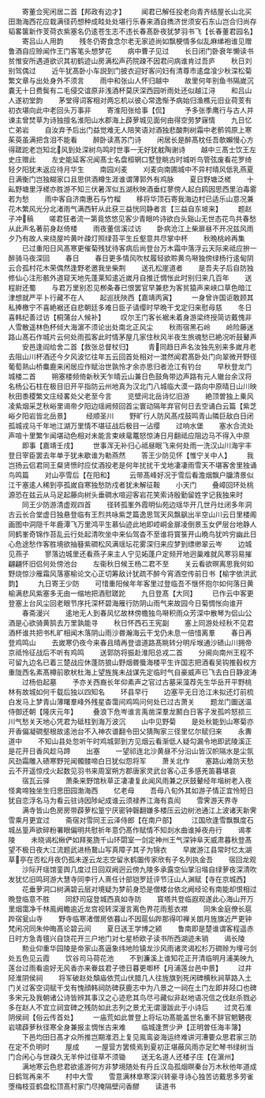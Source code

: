 <!-- { "loadSidebar": true } -->
　　寄董佥宪闲居二首【邦政有边才】
　　闻君已解任投老向青齐结屋长山北买田渤海西花应栽满径药想种成畦处处堪行乐春来酒自擕济世须安石东山岂合归尚存韬畧箧新作芰荷衣紫塞名仍逺苍生志不违长春髙卧夜犹梦羽书飞【长春董君园名】
　　寄吕山人用韵
　　残冬仍寄食念尔老无家迹尚如飘梗情多似乱麻绨袍谁见赠鲁酒自应赊闻作王门客笔头想梦花
　　病中曹子见过
　　长日闭门卧衰年懒读书贫惟安所遇道欲识其初鹤迹山房满松声药院疎不因君问病谁肯过吾庐
　　秋日刘别驾偶过
　　近午犹髙卧小车説到门披衣迎好客问妇有清尊市逺盘飡少秋深松菊繁文章与出处身外不须言
　　雨中和张山人怀归越中
　　故里何年别鱼书隔嵗沉嚢无十日费鬓有二毛侵交谊原非浅酒杯莫厌深西园听雨处还似越江浔
　　和吕山人遂初堂韵
　　茅堂得词客相对两忘机以彼心常逸惭予病始归渔樵元旧业荷芰有初衣堪向此中老回头万事非
　　寄淮阳张给事【侃】
　　予多张季鹰行与古人并谏主曾焚草为诗独擅名淮阳山水郡海上薜萝城见面何由得空劳梦寐情
　　九日忆亡弟岩
　　自汝弃予后出门益觉难无人陪笑语对酒独悲酸荆树霜中老鹡鸰原上寒茱萸虽满把含泪不能看
　　醉卧读髙苏门诗
　　闲居长是醉髙枕任吾欹嬾慢心方得蹉跎老岂知北风到处深树鸟鸣时世事一无好犹躭陶谢诗
　　越中三髙士饮王左史庄赠此
　　左史能延客况闻髙士名盘桓辋口墅登眺古时城听鸟管弦废看花罗绮轻夕阳犹未返应待月华生
　　南园刈麦
　　刈麦向南圃城中不异村晴风低乳燕夏日满衡门岂独糊家口且思供酒樽生涯谁谓薄郭外有鸡脉
　　夏日野塘泛槎
　　十畆野塘里浮槎亦胜游不知三伏暑浑似五湖秋映酒垂红蓼傍人起白鸥因思西里泊毒雾若为愁
　　雨中客自济南惠石与竹榴
　　移将华顶石寄我海边村已适乐山意况兼花木繁风光分北渚雨气满西轩从此获三益恍同静者言【三益自东坡来】
　　题赵子冲稿
　　嗟君狂者流一第竟悠悠见客少青眼吟诗欲白头谿山无世态花鸟共春愁从此声名著前身赵倚楼
　　雨夜董信溪过访
　　卧病沧江上柴扉昼不开况兹风雨夕乃有故人来绕屋吟黄叶疎灯照绿苔平生丘壑意共尽掌中杯
　　秋晩桃岭再集
　　已过重阳日风髙寒更催菊残犹待客病后尚登台万木霜中落浮云天际来祗应拚一醉骑马夜深回
　　春日
　　春日更多情风吹杖履轻欲聆黄鸟啭独傍绿杨行逺甸阴云合孤村花木荣偶然逢野老邀我坐柴荆
　　送孔松崖道者
　　是吾夫子后自防独修仙心注形骸外道窥天地先蓬莱知逺近嵗月自推迁惆怅此时别归来几百年
　　送程尉还蜀
　　与君万里别忍见栁条春已恨罢官早兼悲为客贫猿声来峡口草色暗江津想就严平卜行藏不在人
　　起巡抚陜西【嘉靖丙寅】
　　一身曾许国讵敢顾其私捧檄宁不喜絶裾还自悲朝廷多难日臣子请缨时早晩干戈定归来慰母慈
　　冬日喜韩纪善过访【桐蒲台人候补】
　　叹尔王门客长裾未着身游梁终授简访戴愧非人雪散遥林色杯倾大海濵不须论出处南北正风尘
　　秋雨宿黑石岭
　　岭险藤迷路山髙石作城片云何处雨孤客此时情茅屋几家住秋风半夜生旅魂愁已絶况听鼓鼙声
　　安邑逢阎给舍二首【救张总督杖归】
　　青同趋日声名汝独先别来多嵗月老去阻山川杯酒还今夕风波忆往年五云回首处相对一澘然闻君髙卧处门向翠微开野径葡萄熟山桥麋鹿来闲居应作赋治世孰怜才余亦思归者沧江有钓台
　　早秋登龙门城楼二首
　　朔塞楼频倚新秋天乍晴云山兼日色鼓角带边声路有元人辙台余汉将名杨公石柱在极目旧开平指防云州地真为汉北门八城临大漠一路向中原晴日山川映秋田黍稷繁文庄经畧处父老至今言
　　览壁间北岳诗忆旧游
　　絶顶曽独上乗风凌紫烟采芝秋峪里谒帝夕阳边瑶阙频回首尘寰动隔年弃官何日去空诵白云篇【紫芝峪夕阳岩皆北岳景】
　　经顺圣川
　　野旷行人防风髙戍鼓鸣青山隣巨敌白日闭孤城戎马千年地江湖万里情不堪征战后极目一沾缨
　　过响水堡
　　塞水合流处声喧十里繁乍闻堪动色相对未能言束峡鼋鼍怒惊涛日月翻祗应阻边马不得入中原
　　即事【嘉靖壬戌】
　　世事浑无补归心祗昼眠飞来何处雨一洗汉山川海宇丰登日宰臣罢去年单于犹未歇谁为勒燕然
　　答王少防见怀【惟宁关中人】
　　我岂扬云侣君同王粲贤愤时应仗酒投老是何年扰扰干戈地凄凄雨雪天不堪客舍里独诵鸟鸣篇
　　对山亭雪后【在阳和】
　　云带髙峰好况于雪后看澹烟飘户牖清景似江干塞逺人稀到亭孤嵗自寒独愁防戍者犹未解征鞍
　　小天门
　　叠嶂回环处桃源恐在兹云从马足起藤向树头垂磵水喧迎客岩花笑索诗殷勤留姓字记我独来时
　　同王少防游清虚观四首
　　径转孤峯外霞明仙苑边瑶华开几世丹灶闭多年洞古云长合堂虚日独悬登临有王烈共咏紫芝篇逸思驾天风飘飖出半空山川云日里楼阁画图中洞隠千年鹿潭飞万里鸿平生慕仙迹此地即崆峒金扉凌倒景玉女俨层台地静人同鹤峯奇锦作苔乱云行处起清吹坐中来仙驾杳不至谁将寳箓开山晩鸟犹吟穷幽此日心危途愁作客胜境欲抽簮紫磵松风满瑶坛花雾深归来应梦到缥缈翠云岑
　　边城见燕子
　　寥落边城里还看燕子来主人宁见妬蓬户定频开地迥巢难就风寒羽易摧翩翩怀旧侣何处傍池台
　　左衞秋日候王杨二君不至
　　关云看欲暝离思我何如野烧惊沙雁霜风落塞榆论文心正切筹敌计犹疏不醉今宵酒空传前日书【榆字依洪武韵】
　　九日寄王少防
　　可惜重阳候年年客里过登临吾不惬怀抱尔如何落日黄榆满悲风紫塞多无由一缩地把酒慰蹉跎
　　九日登髙【大同】
　　已作云中客更登塞上台风尘回老眼节序托深杯碧海雁行防阴山雨气来故园今日菊惆怅向谁开
　　春斋漫兴
　　逺地无人到春风忆故林傍檐独鸟啭积雨众芳深中散琴为侣山公酒是心欲骑黄鹄去万里孰能寻
　　秋日怀西石王宪副
　　塞上同游处经秋不见君酒杯谁共把书札旷相闻木落阴山雨沙昬瀚海云干戈仍未息一倍惜离羣
　　春日再登鸡鸣山
　　去嵗寒仍夜今来春且晴再登谙道路髙眺转分明斥堠通沙碛山川拥帝京祗怜征战后不听有鸡鸣
　　送郭防将振赴淮阳总戎二首
　　分阃向南州王程不可留九边名已着三楚战应休蓬防狼山野烟昬蜃海楼平生许国志把酒看吴钩推毂权方重陇西名素髙樽前歌枤杜海上望旌旄未战谋先定临时气自豪威声已飞去白日静波涛
　　过杨伯起墓
　　予亦关西裔长年仰素声之官过古墓采藻荐先生华岳开平野桃林有故城如何千载后独以四知名
　　环县早行
　　边塞平无日沧江未拟还灯前梳白发马上梦青山薄曙羣峰外残星杳霭间鸡鸣问何处已过古萧关
　　题龙门圗送温侍御还朝【隆庆元年】
　　叠浪下危岑谁言禹凿深羣龙鬭白日客子发孤吟怒损三川气愁关天地心凭君为砥柱到海万波沉
　　山中见野菊
　　是处秋能到山寒菊亦开香偏凝磵壑根故逺池台不入神农谱翻令田父猜陶家三径里忆尔赋归来
　　永夀道中
　　不知山县处忽听午时鸡城郭到方见烟云看渐低人疑勾漏令地即武陵溪正是花开日香风趁马蹄
　　出塞
　　一望祁连北沙黄昼不分沿山皆汉帜隔水是尘氛风劲霜雕入碛寒野兕闻髑髅啼白日犹似怨将军
　　萧关北作
　　塞路山难防天愁云不开遥惊戍火起数见羽书来周室朔方郡唐家灵武台客心正多感羌笛暮堪哀
　　宿瓦云驿
　　萧条来野馆秋草正凄凄复此闻风雨兼之厌鼓鼙经年堦树老入夜怪禽啼独坐生归思田园渤海西
　　忆老母
　　吾母八旬外其如游子情正宜怜短日犹自恋浮名马为看云驻诗因陟屺成谁云须禄养江海有袁闳
　　雪霁游天界寺
　　满寺皆山色房房带薜萝松篁宁厌密钟磬翻嫌多楼压云边树池通江上波诸天新霁雪乘月更宜过
　　斋宿对雪同王云泽侍郎【在南户部】
　　江国欣逢雪飘飘度石城丛篁声欲碎粉署眼偏明共慰祈年意仍髙作赋情不知剡水曲谁掉夜舟行
　　谒孝陵
　　未晓谒松楸俨如拜冕旒千山环閟室一剑定神州王气深钟阜天威肃暮秋登髙望不极日夜大江流题武进杨鵞山写真障子其子为锦衣
　　早嵗游江县常时忆太湖草亭在否松月夜仍孤未遂云龙志空留氷鹤圗传家欣有子名列执金吾
　　宿回龙观
　　沙际开瑶馆銮舆几度过日回双阙迥云傍九陵多承露空仙掌沿堦自绿萝夜深清吹发犹忆旧鸣珂游大慧寺同李行人熹任计部铠罗廷评节汪山人渊赋【寺在京城西】
　　花垂萝洞口树满碧云层对境疑为梦前身恐是僧楼台依北阙经论有南能却恨相过晩登临意不胜
　　同舒司寇登城西真如寺防
　　寳塔共登临遐观遂此心海山开万里烟霭净千林鳯阙瞻逾近龙宫视转深漫言离色界花雨惹衣襟
　　同朱金庭僚长扈跸宿瓮山寺
　　野寺临寒渚僧房依暮山不因扈仙跸那得叩禅关朗月旌旗近严更钟梵闲况同朱仲晦髙论碧云间
　　夏日送王学博之颍
　　鲁南即是楚谁谓客程遥赤日时方急青氊兴自饶花开三户地门对七星桥欧子读书所西湖迹未销
　　谒长陵
　　勲业仰重华园陵是帝家山髙逼象纬地险镇龙沙风雨诸灵谒松杉万磵赊为埋弓剑处五色见云霞
　　饮谷司马荷花池
　　不到濂溪上谁知花正开清临明月浦美映九莲台过雨看逾好无风香亦来眷兹君子徳日暮更啣杯【月浦莲台邑中景】
　　过井陉淮阴侯祠
　　将军破赵处頽庙依荒山伏腊几人往旌旗到死闲碑横秋涧草路入土门关过客空词赋干戈有愧顔韩祠防碑获鹿志中为八景之一祠在土门左即井陉口也碑多宋元及我朝诸公诗皆辨其事汉之心迹悲其鸟尽弓藏似非赵地语况信之伐赵杀戮必多在赵人不宜立祠宜碑之残防如此志列之景尤无谓漫跋此于小诗后
　　过灵石淮阴侯祠【俗云传首处】
　　一庙荒如此曽登上将坛功髙能盖世名重不辞官魍魉夜岩啸薜萝秋径寒全身兼报主惆怅古来难
　　临城逢贾少尹【正明曽任海丰簿】
　　下邑均田日髙才众所推岂期淮泗上复见鳯鸾姿海运终难讲河漕要众思君家三防在定不负明时
　　屋成
　　一屋营方罢倐焉到夏初正堪蔽风雨亦足贮琴书绿树当门合闲心与世疎久无羊仲过径草不须锄
　　送无名道人还楼子庄【在濵州】
　　满地寒云色悲君欲逺游何方非梦境随处有丹丘汉岛孤烟暝秦台万木秋他年道成日鹤驾再来不
　　村中大雪
　　雪意满林臯寒深兴转豪寻诗心独苦访戴思多劳雀堕梅枝亚鹤盘松顶髙村家门尽掩隔壁问香醪
　　读道书
